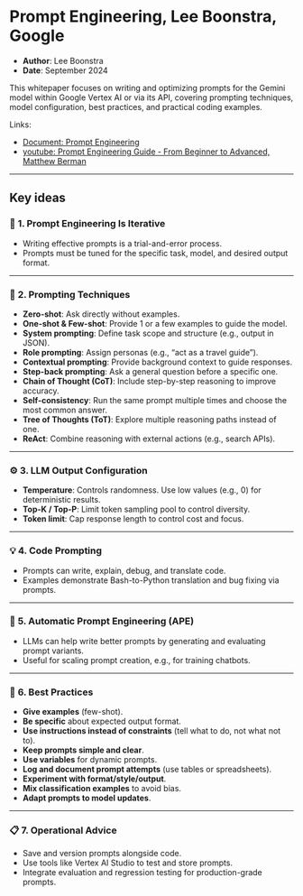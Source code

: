 # Prompt Engineering, Lee Boonstra, Google

- **Author**: Lee Boonstra
- **Date**: September 2024

This whitepaper focuses on writing and optimizing prompts for the Gemini model within Google Vertex AI or via its API, covering prompting techniques, model configuration, best practices, and practical coding examples.

Links:

- [Document: Prompt Engineering](https://www.gptaiflow.tech/assets/files/2025-01-18-pdf-1-TechAI-Goolge-whitepaper_Prompt%20Engineering_v4-af36dcc7a49bb7269a58b1c9b89a8ae1.pdf)
- [youtube: Prompt Engineering Guide - From Beginner to Advanced, Matthew Berman](https://www.youtube.com/watch?v=uDIW34h8cmM)

---

## Key ideas

### 🔧 **1. Prompt Engineering Is Iterative**

* Writing effective prompts is a trial-and-error process.
* Prompts must be tuned for the specific task, model, and desired output format.

---

### 📐 **2. Prompting Techniques**

* **Zero-shot**: Ask directly without examples.
* **One-shot & Few-shot**: Provide 1 or a few examples to guide the model.
* **System prompting**: Define task scope and structure (e.g., output in JSON).
* **Role prompting**: Assign personas (e.g., “act as a travel guide”).
* **Contextual prompting**: Provide background context to guide responses.
* **Step-back prompting**: Ask a general question before a specific one.
* **Chain of Thought (CoT)**: Include step-by-step reasoning to improve accuracy.
* **Self-consistency**: Run the same prompt multiple times and choose the most common answer.
* **Tree of Thoughts (ToT)**: Explore multiple reasoning paths instead of one.
* **ReAct**: Combine reasoning with external actions (e.g., search APIs).

---

### ⚙️ **3. LLM Output Configuration**

* **Temperature**: Controls randomness. Use low values (e.g., 0) for deterministic results.
* **Top-K / Top-P**: Limit token sampling pool to control diversity.
* **Token limit**: Cap response length to control cost and focus.

---

### 💡 **4. Code Prompting**

* Prompts can write, explain, debug, and translate code.
* Examples demonstrate Bash-to-Python translation and bug fixing via prompts.

---

### 🤖 **5. Automatic Prompt Engineering (APE)**

* LLMs can help write better prompts by generating and evaluating prompt variants.
* Useful for scaling prompt creation, e.g., for training chatbots.

---

### 🧠 **6. Best Practices**

* **Give examples** (few-shot).
* **Be specific** about expected output format.
* **Use instructions instead of constraints** (tell what to do, not what not to).
* **Keep prompts simple and clear**.
* **Use variables** for dynamic prompts.
* **Log and document prompt attempts** (use tables or spreadsheets).
* **Experiment with format/style/output**.
* **Mix classification examples** to avoid bias.
* **Adapt prompts to model updates**.

---

### 📋 **7. Operational Advice**

* Save and version prompts alongside code.
* Use tools like Vertex AI Studio to test and store prompts.
* Integrate evaluation and regression testing for production-grade prompts.